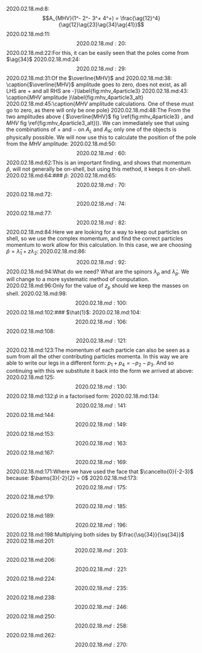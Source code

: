 2020.02.18.md:8:$$A_{MHV}(1^- 2^- 3^+ 4^+) = \frac{\ag{12}^4}{\ag{12}\ag{23}\ag{34}\ag{41}}$$
2020.02.18.md:11:$$
2020.02.18.md:20:$$
2020.02.18.md:22:For this, it can be easily seen that the poles come from $\ag{34}$
2020.02.18.md:24:$$
2020.02.18.md:29:$$
2020.02.18.md:31:Of the $\overline{MHV}$ and
2020.02.18.md:38:  \caption{$\overline{MHV}$  amplitude goes to zero, does not exist, as all LHS are + and all RHS are -}\label{fig:mhv_4particle3}
2020.02.18.md:43:  \caption{$MHV$ amplitude }\label{fig:mhv_4particle3_alt}
2020.02.18.md:45:\caption{$MHV$ amplitude calculations. One of these must go to zero, as there will only be one pole}
2020.02.18.md:48:The From the two amplitudes above ( $\overline{MHV}$  fig \ref{fig:mhv_4particle3} , and $MHV$ fig \ref{fig:mhv_4particle3_alt})). We can immediately see that using the combinations of $+$ and $-$ on $A_L$ and $A_R$; only one of the objects is physically possible. We will now use this to calculate the position of the pole from the $MHV$ amplitude:
2020.02.18.md:50:$$
2020.02.18.md:60:$$
2020.02.18.md:62:This is an important finding, and shows that momentum $\hat p$, will not generally be on-shell, but using this method, it keeps it on-shell.
2020.02.18.md:64:### $\hat{p}$:
2020.02.18.md:65:$$
2020.02.18.md:70:$$
2020.02.18.md:72:$$
2020.02.18.md:74:$$
2020.02.18.md:77:$$
2020.02.18.md:82:$$
2020.02.18.md:84:Here we are looking for a way to keep out particles on shell, so we use the complex momentum, and find the correct particles momentum to work allow for this calculation. In this case, we are choosing $\hat p = \hat{\lambda}_1 + z\lambda_2$:
2020.02.18.md:86:$$
2020.02.18.md:92:$$
2020.02.18.md:94:What do we need? What are the spinors $\lambda_p$ and $\tilde{\lambda}_p$. We will change to a more systematic method of computation.
2020.02.18.md:96:Only for the value of $z_p$ should we keep the masses on shell.
2020.02.18.md:98:$$
2020.02.18.md:100:$$
2020.02.18.md:102:### $\hat{1}$:
2020.02.18.md:104:$$
2020.02.18.md:106:$$
2020.02.18.md:108:$$
2020.02.18.md:121:$$
2020.02.18.md:123:The momentum of each particle can also be seen as a sum from all the other contributing particles momenta. In this way we are able to write our legs in a different form: $p_1 + p_4 = -p_2 -p_3$. And so continuing with this we substitute it back into the form we arrived at above:
2020.02.18.md:125:$$
2020.02.18.md:130:$$
2020.02.18.md:132:$\hat p$ in a factorised form:
2020.02.18.md:134:$$
2020.02.18.md:141:$$
2020.02.18.md:144:$$
2020.02.18.md:149:$$
2020.02.18.md:153:$$
2020.02.18.md:163:$$
2020.02.18.md:167:$$
2020.02.18.md:169:$$
2020.02.18.md:171:Where we have used the face that $\cancelto{0}{-2-3}$ because: $\bams{3}{-2}{2} = 0$
2020.02.18.md:173:$$
2020.02.18.md:175:$$
2020.02.18.md:179:$$
2020.02.18.md:185:$$
2020.02.18.md:189:$$
2020.02.18.md:196:$$
2020.02.18.md:198:Multiplying both sides by $\frac{\sq{34}}{\sq{34}}$
2020.02.18.md:201:$$
2020.02.18.md:203:$$
2020.02.18.md:206:$$
2020.02.18.md:221:$$
2020.02.18.md:224:$$
2020.02.18.md:235:$$
2020.02.18.md:238:$$
2020.02.18.md:246:$$
2020.02.18.md:250:$$
2020.02.18.md:258:$$
2020.02.18.md:262:$$
2020.02.18.md:270:$$
